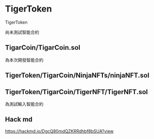 # TigerToken
TigerToken

尚未測試智能合約


## TigarCoin/TigarCoin.sol
為本次開發智能合約

## TigerToken/TigarCoin/NinjaNFTs/ninjaNFT.sol
## TigerToken/TigarCoin/TigerNFT/TigerNFT.sol
為測試輸入智能合約

## Hack md
https://hackmd.io/DgcQ80mdQZKRRdhbf8bSUA?view


